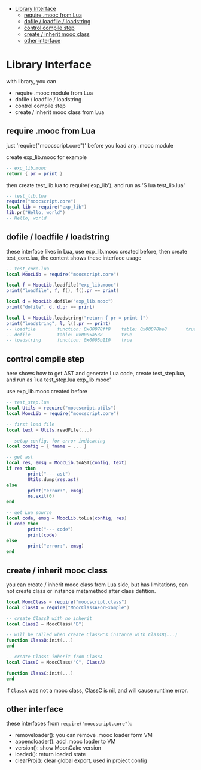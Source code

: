 
- [Library Interface](#library-interface)
  - [require .mooc from Lua](#require-mooc-from-lua)
  - [dofile / loadfile / loadstring](#dofile--loadfile--loadstring)
  - [control compile step](#control-compile-step)
  - [create / inherit mooc class](#create--inherit-mooc-class)
  - [other interface](#other-interface)
  
# Library Interface

with library, you can

- require .mooc module from Lua
- dofile / loadfile / loadstring
- control compile step
- create / inherit mooc class from Lua

## require .mooc from Lua

just 'require("moocscript.core")' before you load any .mooc module

create exp_lib.mooc for example

```lua
-- exp_lib.mooc
return { pr = print }
```

then create test_lib.lua to require('exp_lib'), and run as '$ lua test_lib.lua'

```lua
-- test_lib.lua
require("moocscript.core")
local lib = require("exp_lib")
lib.pr("Hello, world")
-- Hello, world
```

## dofile / loadfile / loadstring

these interface likes in Lua, use exp_lib.mooc created before, then create test_core.lua, the content shows these interface usage

```lua
-- test_core.lua
local MoocLib = require("moocscript.core")

local f = MoocLib.loadfile("exp_lib.mooc")
print("loadfile", f, f(), f().pr == print)

local d = MoocLib.dofile("exp_lib.mooc")
print("dofile", d, d.pr == print)

local l = MoocLib.loadstring("return { pr = print }")
print("loadstring", l, l().pr == print)
-- loadfile        function: 0x00078ff8    table: 0x00078be8       true
-- dofile          table: 0x0005a538       true
-- loadstring      function: 0x0005b110    true
```

## control compile step

here shows how to get AST and generate Lua code, create test_step.lua, and run as `lua test_step.lua exp_lib.mooc'

use exp_lib.mooc created before

```lua
-- test_step.lua
local Utils = require("moocscript.utils")
local MoocLib = require("moocscript.core")

-- first load file
local text = Utils.readFile(...)

-- setup config, for error indicating
local config = { fname = ... }

-- get ast
local res, emsg = MoocLib.toAST(config, text)
if res then
        print("--- ast")
        Utils.dump(res.ast)
else
        print("error:", emsg)
        os.exit(0)
end

-- get Lua source
local code, emsg = MoocLib.toLua(config, res)
if code then
        print("--- code")
        print(code)
else
        print("error:", emsg)
end
```

## create / inherit mooc class

you can create / inherit mooc class from Lua side, but has limitations,
can not create class or instance metamethod after class defition.

```lua
local MoocClass = require("moocscript.class")
local ClassA = require("MoocClassAForExample")

-- create ClassB with no inherit
local ClassB = MoocClass("B")

-- will be called when create ClassB's instance with ClassB(...)
function ClassB:init(...)
end

-- create ClassC inherit from ClassA
local ClassC = MoocClass("C", ClassA)

function ClassC:init(...)
end
```

if `ClassA` was not a mooc class, ClassC is nil, and will cause runtime error.

## other interface

these interfaces from `require("moocscript.core")`:

- removeloader(): you can remove .mooc loader form VM
- appendloader(): add .mooc loader to VM
- version(): show MoonCake version
- loaded(): return loaded state
- clearProj(): clear global export, used in project config